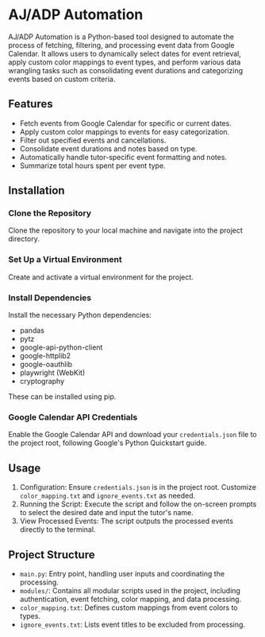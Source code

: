 # AJ/ADP Automation

AJ/ADP Automation is a Python-based tool designed to automate the process of fetching, filtering, and processing event data from Google Calendar. It allows users to dynamically select dates for event retrieval, apply custom color mappings to event types, and perform various data wrangling tasks such as consolidating event durations and categorizing events based on custom criteria.

## Features

- Fetch events from Google Calendar for specific or current dates.
- Apply custom color mappings to events for easy categorization.
- Filter out specified events and cancellations.
- Consolidate event durations and notes based on type.
- Automatically handle tutor-specific event formatting and notes.
- Summarize total hours spent per event type.

## Installation

### Clone the Repository

Clone the repository to your local machine and navigate into the project directory.

### Set Up a Virtual Environment

Create and activate a virtual environment for the project.

### Install Dependencies

Install the necessary Python dependencies:
- pandas
- pytz
- google-api-python-client
- google-httplib2
- google-oauthlib
- playwright (WebKit)
- cryptography

These can be installed using pip.

### Google Calendar API Credentials

Enable the Google Calendar API and download your `credentials.json` file to the project root, following Google's Python Quickstart guide.

## Usage

1. Configuration: Ensure `credentials.json` is in the project root. Customize `color_mapping.txt` and `ignore_events.txt` as needed.
2. Running the Script: Execute the script and follow the on-screen prompts to select the desired date and input the tutor's name.
3. View Processed Events: The script outputs the processed events directly to the terminal.

## Project Structure

- `main.py`: Entry point, handling user inputs and coordinating the processing.
- `modules/`: Contains all modular scripts used in the project, including authentication, event fetching, color mapping, and data processing.
- `color_mapping.txt`: Defines custom mappings from event colors to types.
- `ignore_events.txt`: Lists event titles to be excluded from processing.